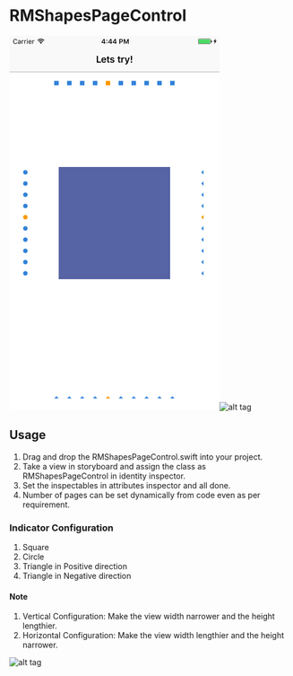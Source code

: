# RMShapesPageControl

![alt tag](https://github.com/rupammitra/RMShapesPageControl/blob/master/Screenshots/Shapes.png)![alt tag](https://github.com/rupammitra/RMSquarePageControl/blob/master/Screenshots/RMSquarePageControl.gif)

## Usage

1. Drag and drop the RMShapesPageControl.swift into your project.
2. Take a view in storyboard and assign the class as RMShapesPageControl in identity inspector.
3. Set the inspectables in attributes inspector and all done.
4. Number of pages can be set dynamically from code even as per requirement.

### Indicator Configuration
1. Square
2. Circle
3. Triangle in Positive direction
4. Triangle in Negative direction

#### Note

1. Vertical Configuration: Make the view width narrower and the height lengthier.
2. Horizontal Configuration: Make the view width lengthier and the height narrower.

![alt tag](https://github.com/rupammitra/RMSquarePageControl/blob/master/Screenshots/Inspectables.png)
